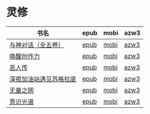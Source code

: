 # 灵修

| 书名 | epub | mobi | azw3 |
| --- | --- | --- | --- |
| [与神对话（全五卷）](http://ct.dalanmei.com/f/31084289-572116363-682682) | [epub](http://ct.dalanmei.com/f/31084289-572116363-682682) | [mobi](http://ct.dalanmei.com/f/31084289-571671543-12ec95) | [azw3](http://ct.dalanmei.com/f/31084289-572174960-ba1f40) |
| [唤醒创作力](http://ct.dalanmei.com/f/31084289-571807726-a50f0a) | [epub](http://ct.dalanmei.com/f/31084289-571807726-a50f0a) | [mobi](http://ct.dalanmei.com/f/31084289-571540044-5e4ce4) | [azw3](http://ct.dalanmei.com/f/31084289-572196163-9b842f) |
| [恶人传](http://ct.dalanmei.com/f/31084289-571892863-b756b5) | [epub](http://ct.dalanmei.com/f/31084289-571892863-b756b5) | [mobi](http://ct.dalanmei.com/f/31084289-571553900-6863aa) | [azw3](http://ct.dalanmei.com/f/31084289-572202875-2fca5d) |
| [深夜加油站遇见苏格拉底](http://ct.dalanmei.com/f/31084289-571735373-083da7) | [epub](http://ct.dalanmei.com/f/31084289-571735373-083da7) | [mobi](http://ct.dalanmei.com/f/31084289-571611331-70a268) | [azw3](http://ct.dalanmei.com/f/31084289-571913635-335332) |
| [无量之网](http://ct.dalanmei.com/f/31084289-571735490-fb0f1f) | [epub](http://ct.dalanmei.com/f/31084289-571735490-fb0f1f) | [mobi](http://ct.dalanmei.com/f/31084289-571610672-d1e9ca) | [azw3](http://ct.dalanmei.com/f/31084289-571913807-0e9c77) |
| [意识光谱](http://ct.dalanmei.com/f/31084289-571814908-6497c4) | [epub](http://ct.dalanmei.com/f/31084289-571814908-6497c4) | [mobi](http://ct.dalanmei.com/f/31084289-571544531-208ddf) | [azw3](http://ct.dalanmei.com/f/31084289-572016489-f8a60d) |
